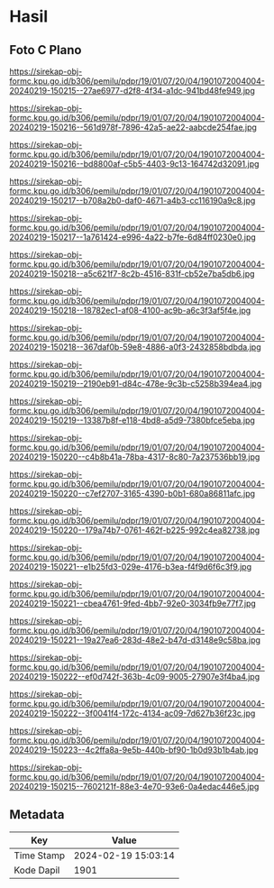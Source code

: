 # Hasil

## Foto C Plano

https://sirekap-obj-formc.kpu.go.id/b306/pemilu/pdpr/19/01/07/20/04/1901072004004-20240219-150215--27ae6977-d2f8-4f34-a1dc-941bd48fe949.jpg

https://sirekap-obj-formc.kpu.go.id/b306/pemilu/pdpr/19/01/07/20/04/1901072004004-20240219-150216--561d978f-7896-42a5-ae22-aabcde254fae.jpg

https://sirekap-obj-formc.kpu.go.id/b306/pemilu/pdpr/19/01/07/20/04/1901072004004-20240219-150216--bd8800af-c5b5-4403-9c13-164742d32091.jpg

https://sirekap-obj-formc.kpu.go.id/b306/pemilu/pdpr/19/01/07/20/04/1901072004004-20240219-150217--b708a2b0-daf0-4671-a4b3-cc116190a9c8.jpg

https://sirekap-obj-formc.kpu.go.id/b306/pemilu/pdpr/19/01/07/20/04/1901072004004-20240219-150217--1a761424-e996-4a22-b7fe-6d84ff0230e0.jpg

https://sirekap-obj-formc.kpu.go.id/b306/pemilu/pdpr/19/01/07/20/04/1901072004004-20240219-150218--a5c621f7-8c2b-4516-831f-cb52e7ba5db6.jpg

https://sirekap-obj-formc.kpu.go.id/b306/pemilu/pdpr/19/01/07/20/04/1901072004004-20240219-150218--18782ec1-af08-4100-ac9b-a6c3f3af5f4e.jpg

https://sirekap-obj-formc.kpu.go.id/b306/pemilu/pdpr/19/01/07/20/04/1901072004004-20240219-150218--367daf0b-59e8-4886-a0f3-2432858bdbda.jpg

https://sirekap-obj-formc.kpu.go.id/b306/pemilu/pdpr/19/01/07/20/04/1901072004004-20240219-150219--2190eb91-d84c-478e-9c3b-c5258b394ea4.jpg

https://sirekap-obj-formc.kpu.go.id/b306/pemilu/pdpr/19/01/07/20/04/1901072004004-20240219-150219--13387b8f-e118-4bd8-a5d9-7380bfce5eba.jpg

https://sirekap-obj-formc.kpu.go.id/b306/pemilu/pdpr/19/01/07/20/04/1901072004004-20240219-150220--c4b8b41a-78ba-4317-8c80-7a237536bb19.jpg

https://sirekap-obj-formc.kpu.go.id/b306/pemilu/pdpr/19/01/07/20/04/1901072004004-20240219-150220--c7ef2707-3165-4390-b0b1-680a86811afc.jpg

https://sirekap-obj-formc.kpu.go.id/b306/pemilu/pdpr/19/01/07/20/04/1901072004004-20240219-150220--179a74b7-0761-462f-b225-992c4ea82738.jpg

https://sirekap-obj-formc.kpu.go.id/b306/pemilu/pdpr/19/01/07/20/04/1901072004004-20240219-150221--e1b25fd3-029e-4176-b3ea-f4f9d6f6c3f9.jpg

https://sirekap-obj-formc.kpu.go.id/b306/pemilu/pdpr/19/01/07/20/04/1901072004004-20240219-150221--cbea4761-9fed-4bb7-92e0-3034fb9e77f7.jpg

https://sirekap-obj-formc.kpu.go.id/b306/pemilu/pdpr/19/01/07/20/04/1901072004004-20240219-150221--19a27ea6-283d-48e2-b47d-d3148e9c58ba.jpg

https://sirekap-obj-formc.kpu.go.id/b306/pemilu/pdpr/19/01/07/20/04/1901072004004-20240219-150222--ef0d742f-363b-4c09-9005-27907e3f4ba4.jpg

https://sirekap-obj-formc.kpu.go.id/b306/pemilu/pdpr/19/01/07/20/04/1901072004004-20240219-150222--3f0041f4-172c-4134-ac09-7d627b36f23c.jpg

https://sirekap-obj-formc.kpu.go.id/b306/pemilu/pdpr/19/01/07/20/04/1901072004004-20240219-150223--4c2ffa8a-9e5b-440b-bf90-1b0d93b1b4ab.jpg

https://sirekap-obj-formc.kpu.go.id/b306/pemilu/pdpr/19/01/07/20/04/1901072004004-20240219-150215--7602121f-88e3-4e70-93e6-0a4edac446e5.jpg


## Metadata

| Key        | Value               |
| ---------- | ------------------- |
| Time Stamp | 2024-02-19 15:03:14 |
| Kode Dapil | 1901                |



